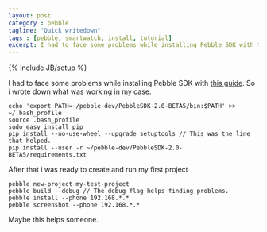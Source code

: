 ```yaml
---
layout: post
category : pebble
tagline: "Quick writedown"
tags : [pebble, smartwatch, install, tutorial]
excerpt: I had to face some problems while installing Pebble SDK with this guide. So i wrote down what was working in my case.
---
```

{% include JB/setup %}

I had to face some problems while installing Pebble SDK with [this guide](https://developer.getpebble.com/2/getting-started/macosx/). So i wrote down what was working in my case.
    
    echo 'export PATH=~/pebble-dev/PebbleSDK-2.0-BETA5/bin:$PATH' >> ~/.bash_profile 
    source .bash_profile 
    sudo easy_install pip
    pip install --no-use-wheel --upgrade setuptools // This was the line that helped.
    pip install --user -r ~/pebble-dev/PebbleSDK-2.0-BETA5/requirements.txt
    
After that i was ready to create and run my first project

    pebble new-project my-test-project
    pebble build --debug // The debug flag helps finding problems.
    pebble install --phone 192.168.*.*
    pebble screenshot --phone 192.168.*.*
    
Maybe this helps someone.
